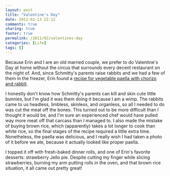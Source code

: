 ```yaml
---
layout: post
title: "Valentine's Day"
date: 2011-02-13 22:12
comments: true
sharing: true
footer: true
permalink: /2011/02/valentines-day
categories: [Life]
tags: []
---
```

Because Erin and I are an old married couple, we prefer to do Valentine's Day at home without the circus that surrounds every decent restaurant on the night of. And, since Schmitty's parents raise rabbits and we had a few of them in the freezer, Erin found a [recipe for vegetable paella with chorizo and rabbit](http://www.foodnetwork.com/recipes/vegetable-paella-with-chorizo-and-rabbit-recipe/index.html).

I honestly don't know how Schmitty's parents can kill and skin cute little bunnies, but I'm glad it was them doing it because I am a wimp. The rabbits came to us headless, limbless, skinless, and organless, so all I needed to do was cut the meat off the bones. This turned out to be more difficult than I thought it would be, and I'm sure an experienced chef would have pulled way more meat off that carcass than I managed to. I also made the mistake of buying brown rice, which (apparently) takes a lot longer to cook than white rice, so the final stages of the recipe required a little extra time. Nonetheless, the paella was delicious, and I really wish I had taken a photo of it before we ate, because it actually looked like proper paella.

I topped it off with fresh-baked dinner rolls, and one of Erin's favorite desserts: strawberry Jello pie. Despite cutting my finger while slicing strawberries, burning my arm putting rolls in the oven, and that brown rice situation, it all came out pretty great!